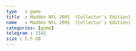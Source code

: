 ```yaml
---
type   : game
title  : Madden NFL 2005  (Collector's Edition)
name   : Madden NFL 2005  (Collector's Edition)
categories: [game]
telegram : 1142
size : 5.5 GB
---
```



